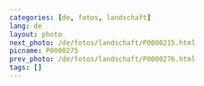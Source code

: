 ```yaml
---
categories: [de, fotos, landschaft]
lang: de
layout: photo
next_photo: /de/fotos/landschaft/P0000215.html
picname: P0000275
prev_photo: /de/fotos/landschaft/P0000276.html
tags: []
---
```

